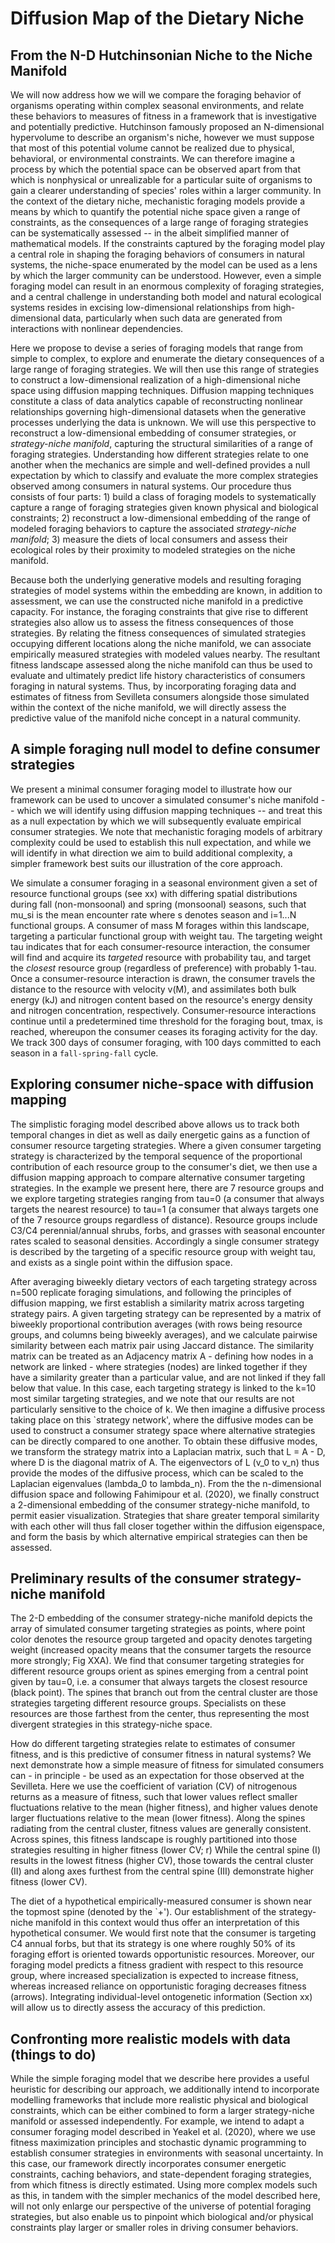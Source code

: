 # Diffusion Map of the Dietary Niche

## From the N-D Hutchinsonian Niche to the Niche Manifold

We will now address how we will we compare the foraging behavior of organisms operating within complex seasonal environments, and relate these behaviors to measures of fitness in a framework that is investigative and potentially predictive.
Hutchinson famously proposed an N-dimensional hypervolume to describe an organism's niche, however we must suppose that most of this potential volume cannot be realized due to physical, behavioral, or environmental constraints. 
We can therefore imagine a process by which the potential space can be observed apart from that which is nonphysical or unrealizable for a particular suite of organisms to gain a clearer understanding of species' roles within a larger community.
In the context of the dietary niche, mechanistic foraging models provide a means by which to quantify the potential niche space given a range of constraints, as the consequences of a large range of foraging strategies can be systematically assessed -- in the albeit simplified manner of mathematical models.
If the constraints captured by the foraging model play a central role in shaping the foraging behaviors of consumers in natural systems, the niche-space enumerated by the model can be used as a lens by which the larger community can be understood.
However, even a simple foraging model can result in an enormous complexity of foraging strategies, and a central challenge in understanding both model and natural ecological systems resides in excising low-dimensional relationships from high-dimensional data, particularly when such data are generated from interactions with nonlinear dependencies.

Here we propose to devise a series of foraging models that range from simple to complex, to explore and enumerate the dietary consequences of a large range of foraging strategies.
We will then use this range of strategies to construct a low-dimensional realization of a high-dimensional niche space using diffusion mapping techniques.
Diffusion mapping techniques constitute a class of data analytics capable of reconstructing nonlinear relationships governing high-dimensional datasets when the generative processes underlying the data is unknown.
We will use this perspective to reconstruct a low-dimensional embedding of consumer strategies, or *strategy-niche manifold*, capturing the structural similarities of a range of foraging strategies.
Understanding how different strategies relate to one another when the mechanics are simple and well-defined provides a null expectation by which to classify and evaluate the more complex strategies observed among consumers in natural systems.
Our procedure thus consists of four parts: 1) build a class of foraging models to systematically capture a range of foraging strategies given known physical and biological constraints; 2) reconstruct a low-dimensional embedding of the range of modeled foraging behaviors to capture the associated *strategy-niche manifold*; 3) measure the diets of local consumers and assess their ecological roles by their proximity to modeled strategies on the niche manifold. 
<!-- Next, we will use this framework to 4) examine whether aspects of consumer fitness are the *niche manifold*. -->

Because both the underlying generative models and resulting foraging strategies of model systems within the embedding are known, in addition to assessment, we can use the constructed niche manifold in a predictive capacity.
For instance, the foraging constraints that give rise to different strategies also allow us to assess the fitness consequences of those strategies.
By relating the fitness consequences of simulated strategies occupying different locations along the niche manifold, we can associate empirically measured strategies with modeled values nearby.
The resultant fitness landscape assessed along the niche manifold can thus be used to evaluate and ultimately predict life history characteristics of consumers foraging in natural systems.
Thus, by incorporating foraging data and estimates of fitness from Sevilleta consumers alongside those simulated within the context of the niche manifold, we will directly assess the predictive value of the manifold niche concept in a natural community.


## A simple foraging null model to define consumer strategies

We present a minimal consumer foraging model to illustrate how our framework can be used to uncover a simulated consumer's niche manifold -- which we will identify using diffusion mapping techniques -- and treat this as a null expectation by which we will subsequently evaluate empirical consumer strategies.
We note that mechanistic foraging models of arbitrary complexity could be used to establish this null expectation, and while we will identify in what direction we aim to build additional complexity, a simpler framework best suits our illustration of the core approach.

We simulate a consumer foraging in a seasonal environment given a set of resource functional groups (see xx) with differing spatial distributions during fall (non-monsoonal) and spring (monsoonal) seasons, such that mu_si is the mean encounter rate where s denotes season and i=1...N functional groups.
A consumer of mass M forages within this landscape, targeting a particular functional group with weight tau.
The targeting weight tau indicates that for each consumer-resource interaction, the consumer will find and acquire its *targeted* resource with probability tau, and target the *closest* resource group (regardless of preference) with probably 1-tau.
Once a consumer-resource interaction is drawn, the consumer travels the distance to the resource with velocity v(M), and assimilates both bulk energy (kJ) and nitrogen content based on the resource's energy density and nitrogen concentration, respectively.
Consumer-resource interactions continue until a predetermined time threshold for the foraging bout, tmax, is reached, whereupon the consumer ceases its foraging activity for the day.
We track 300 days of consumer foraging, with 100 days committed to each season in a `fall-spring-fall` cycle.


## Exploring consumer niche-space with diffusion mapping

The simplistic foraging model described above allows us to track both temporal changes in diet as well as daily energetic gains as a function of consumer resource targeting strategies.
Where a given consumer targeting strategy is characterized by the temporal sequence of the proportional contribution of each resource group to the consumer's diet, we then use a diffusion mapping approach to compare alternative consumer targeting strategies.
In the example we present here, there are 7 resource groups and we explore targeting strategies ranging from tau=0 (a consumer that always targets the nearest resource) to tau=1 (a consumer that always targets one of the 7 resource groups regardless of distance).
Resource groups include C3/C4 perennial/annual shrubs, forbs, and grasses with seasonal encounter rates scaled to seasonal densities.
Accordingly a single consumer strategy is described by the targeting of a specific resource group with weight tau, and exists as a single point within the diffusion space. 

After averaging biweekly dietary vectors of each targeting strategy across n=500 replicate foraging simulations, and following the principles of diffusion mapping, we first establish a similarity matrix across targeting strategy pairs.
A given targeting strategy can be represented by a matrix of biweekly proportional contribution averages (with rows being resource groups, and columns being biweekly averages), and we calculate pairwise similarity between each matrix pair using Jaccard distance.
The similarity matrix can be treated as an Adjacency matrix A - defining how nodes in a network are linked - where strategies (nodes) are linked together if they have a similarity greater than a particular value, and are not linked if they fall below that value.
In this case, each targeting strategy is linked to the k=10 most similar targeting strategies, and we note that our results are not particularly sensitive to the choice of k. 
We then imagine a diffusive process taking place on this `strategy network', where the diffusive modes can be used to construct a consumer strategy space where alternative strategies can be directly compared to one another.
To obtain these diffusive modes, we transform the strategy matrix into a Laplacian matrix, such that L = A - D, where D is the diagonal matrix of A. 
The eigenvectors of L (v_0 to v_n) thus provide the modes of the diffusive process, which can be scaled to the Laplacian eigenvalues (lambda_0 to lambda_n). 
From the the n-dimensional diffusion space and following Fahimipour et al. (2020), we finally construct a 2-dimensional embedding of the consumer strategy-niche manifold, to permit easier visualization.
Strategies that share greater temporal similarity with each other will thus fall closer together within the diffusion eigenspace, and form the basis by which alternative empirical strategies can then be assessed.


## Preliminary results of the consumer strategy-niche manifold

The 2-D embedding of the consumer strategy-niche manifold depicts the array of simulated consumer targeting strategies as points, where point color denotes the resource group targeted and opacity denotes targeting weight (increased opacity means that the consumer targets the resource more strongly; Fig XXA). 
We find that consumer targeting strategies for different resource groups orient as spines emerging from a central point given by tau=0, i.e. a consumer that always targets the closest resource (black point).
The spines that branch out from the central cluster are those strategies targeting different resource groups.
Specialists on these resources are those farthest from the center, thus representing the most divergent strategies in this strategy-niche space.

How do different targeting strategies relate to estimates of consumer fitness, and is this predictive of consumer fitness in natural systems?
We next demonstrate how a simple measure of fitness for simulated consumers can - in principle - be used as an expectation for those observed at the Sevilleta.
Here we use the coefficient of variation (CV) of nitrogenous returns as a measure of fitness, such that lower values reflect smaller fluctuations relative to the mean (higher fitness), and higher values denote larger fluctuations relative to the mean (lower fitness).
Along the spines radiating from the central cluster, fitness values are generally consistent.
Across spines, this fitness landscape is roughly partitioned into those strategies resulting in higher fitness (lower CV; r) 
While the central spine (I) results in the lowest fitness (higher CV), those towards the central cluster (II) and along axes furthest from the central spine (III) demonstrate higher fitness (lower CV).

The diet of a hypothetical empirically-measured consumer is shown near the topmost spine (denoted by the `+').
Our establishment of the strategy-niche manifold in this context would thus offer an interpretation of this hypothetical consumer.
We would first note that the consumer is targeting C4 annual forbs, but that its strategy is one where roughly 50% of its foraging effort is oriented towards opportunistic resources.
Moreover, our foraging model predicts a fitness gradient with respect to this resource group, where increased specialization is expected to increase fitness, whereas increased reliance on opportunistic foraging decreases fitness (arrows).
Integrating individual-level ontogenetic information (Section xx) will allow us to directly assess the accuracy of this prediction.


## Confronting more realistic models with data (things to do)

While the simple foraging model that we describe here provides a useful heuristic for describing our approach, we additionally intend to incorporate modelling frameworks that include more realistic physical and biological constraints, which can be either combined to form a larger strategy-niche manifold or assessed independently.
For example, we intend to adapt a consumer foraging model described in Yeakel et al. (2020), where we use fitness maximization principles and stochastic dynamic programming to establish consumer strategies in environments with seasonal uncertainty.
In this case, our framework directly incorporates consumer energetic constraints, caching behaviors, and state-dependent foraging strategies, from which fitness is directly estimated.
Using more complex models such as this, in tandem with the simpler mechanics of the model described here, will not only enlarge our perspective of the universe of potential foraging strategies, but also enable us to pinpoint which biological and/or physical constraints play larger or smaller roles in driving consumer behaviors.

